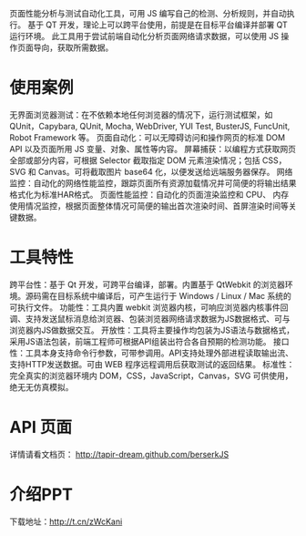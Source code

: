
页面性能分析与测试自动化工具，可用 JS 编写自己的检测、分析规则，并自动执行。
基于 QT 开发，理论上可以跨平台使用，前提是在目标平台编译并部署 QT 运行环境。
此工具用于尝试前端自动化分析页面网络请求数据，可以使用 JS 操作页面导向，获取所需数据。

使用案例
=========
无界面浏览器测试：在不依赖本地任何浏览器的情况下，运行测试框架，如 QUnit，Capybara, QUnit, Mocha, WebDriver, YUI Test, BusterJS, FuncUnit, Robot Framework 等。
页面自动化：可以无障碍访问和操作网页的标准 DOM API 以及页面所用 JS 变量、对象、属性等内容。
屏幕捕获：以编程方式获取网页全部或部分内容，可根据 Selector 截取指定 DOM 元素渲染情况；包括 CSS，SVG 和 Canvas。可将截取图片 base64 化，以便发送给远端服务器保存。
网络监控：自动化的网络性能监控，跟踪页面所有资源加载情况并可简便的将输出结果格式化为标准HAR格式。
页面性能监控：自动化的页面渲染监控和 CPU、 内存使用情况监控，根据页面整体情况可简便的输出首次渲染时间、首屏渲染时间等关键数据。


工具特性
=========
跨平台性：基于 Qt 开发，可跨平台编译，部署。内置基于 QtWebkit 的浏览器环境。源码需在目标系统中编译后，可产生运行于 Windows / Linux / Mac 系统的可执行文件。
功能性：工具内置 webkit 浏览器内核，可响应浏览器内核事件回调、支持发送鼠标消息给浏览器、包装浏览器网络请求数据为JS数据格式、可与浏览器内JS做数据交互。
开放性：工具将主要操作均包装为JS语法与数据格式，采用JS语法包装，前端工程师可根据API组装出符合各自预期的检测功能。
接口性：工具本身支持命令行参数，可带参调用。API支持处理外部进程读取输出流、支持HTTP发送数据。可由 WEB 程序远程调用后获取测试的返回结果。
标准性：完全真实的浏览器环境内 DOM，CSS，JavaScript，Canvas，SVG 可供使用，绝无无仿真模拟。

API 页面
=========
详情请看文档页：
http://tapir-dream.github.com/berserkJS

介绍PPT
=========
下载地址：http://t.cn/zWcKani